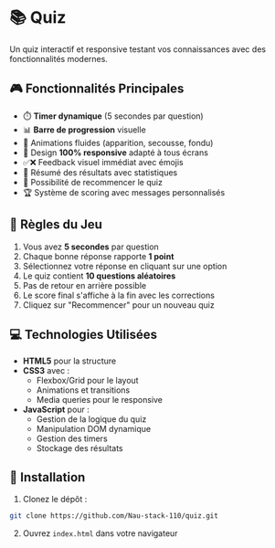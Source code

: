 # 📚 Quiz 

Un quiz interactif et responsive testant vos connaissances avec des fonctionnalités modernes.

## 🎮 Fonctionnalités Principales
- ⏱️ **Timer dynamique** (5 secondes par question)
- 📊 **Barre de progression** visuelle
- 🎨 Animations fluides (apparition, secousse, fondu)
- 📱 Design **100% responsive** adapté à tous écrans
- ✅❌ Feedback visuel immédiat avec émojis
- 📝 Résumé des résultats avec statistiques
- 🔄 Possibilité de recommencer le quiz
- 🏆 Système de scoring avec messages personnalisés

## 📖 Règles du Jeu
1. Vous avez **5 secondes** par question
2. Chaque bonne réponse rapporte **1 point**
3. Sélectionnez votre réponse en cliquant sur une option
4. Le quiz contient **10 questions aléatoires**
5. Pas de retour en arrière possible
6. Le score final s'affiche à la fin avec les corrections
7. Cliquez sur "Recommencer" pour un nouveau quiz

## 💻 Technologies Utilisées
- **HTML5** pour la structure
- **CSS3** avec :
  - Flexbox/Grid pour le layout
  - Animations et transitions
  - Media queries pour le responsive
- **JavaScript** pour :
  - Gestion de la logique du quiz
  - Manipulation DOM dynamique
  - Gestion des timers
  - Stockage des résultats

## 🚀 Installation
1. Clonez le dépôt :
```bash
git clone https://github.com/Nau-stack-110/quiz.git
```
2. Ouvrez `index.html` dans votre navigateur
